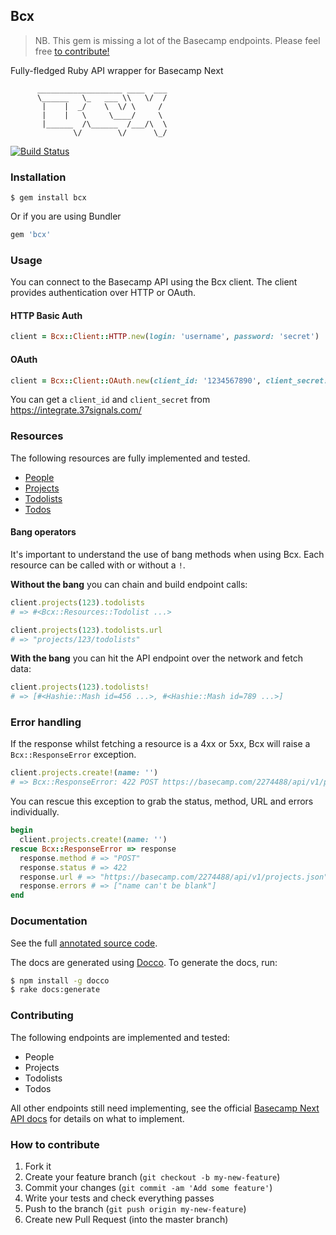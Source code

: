 ## Bcx

> NB. This gem is missing a lot of the Basecamp endpoints. Please feel free [to contribute!](#contributing)

Fully-fledged Ruby API wrapper for Basecamp Next

```
      ___________________ ____  ___
      \______   \_   ___ \\   \/  /
       |    |  _/    \  \/ \     /
       |    |   \     \____/     \
       |______  /\______  /___/\  \
              \/        \/      \_/
```

[![Build Status](https://travis-ci.org/paulspringett/bcx.png?branch=master)](https://travis-ci.org/paulspringett/bcx)

### Installation

```shell
$ gem install bcx
```

Or if you are using Bundler

```ruby
gem 'bcx'
```

### Usage

You can connect to the Basecamp API using the Bcx client. The client provides authentication over HTTP or OAuth.

#### HTTP Basic Auth

```ruby
client = Bcx::Client::HTTP.new(login: 'username', password: 'secret')
```

#### OAuth

```ruby
client = Bcx::Client::OAuth.new(client_id: '1234567890', client_secret: '831994c4170', access_token: 'b02ff9345c3')
```

You can get a `client_id` and `client_secret` from https://integrate.37signals.com/

### Resources

The following resources are fully implemented and tested.

* [People](http://paulspringett.github.io/bcx/docs/person.html)
* [Projects](http://paulspringett.github.io/bcx/docs/project.html)
* [Todolists](http://paulspringett.github.io/bcx/docs/todolist.html)
* [Todos](http://paulspringett.github.io/bcx/docs/todo.html)

#### Bang operators

It's important to understand the use of bang methods when using Bcx. Each resource can be called with or without a `!`.

**Without the bang** you can chain and build endpoint calls:

```ruby
client.projects(123).todolists
# => #<Bcx::Resources::Todolist ...>

client.projects(123).todolists.url
# => "projects/123/todolists"
```

**With the bang** you can hit the API endpoint over the network and fetch data:

```ruby
client.projects(123).todolists!
# => [#<Hashie::Mash id=456 ...>, #<Hashie::Mash id=789 ...>]
```

### Error handling

If the response whilst fetching a resource is a 4xx or 5xx, Bcx will raise a `Bcx::ResponseError` exception.

```ruby
client.projects.create!(name: '')
# => Bcx::ResponseError: 422 POST https://basecamp.com/2274488/api/v1/projects.json | Errors: name can't be blank
```

You can rescue this exception to grab the status, method, URL and errors individually.

```ruby
begin
  client.projects.create!(name: '')
rescue Bcx::ResponseError => response
  response.method # => "POST"
  response.status # => 422
  response.url # => "https://basecamp.com/2274488/api/v1/projects.json"
  response.errors # => ["name can't be blank"]
end
```

### Documentation

See the full [annotated source code](http://paulspringett.github.io/bcx).

The docs are generated using [Docco](http://jashkenas.github.io/docco/). To generate the docs, run:

```bash
$ npm install -g docco
$ rake docs:generate
```

### Contributing

The following endpoints are implemented and tested:

* People
* Projects
* Todolists
* Todos

All other endpoints still need implementing, see the official
[Basecamp Next API docs](https://github.com/37signals/bcx-api) for details on what to implement.

### How to contribute

1. Fork it
2. Create your feature branch (`git checkout -b my-new-feature`)
3. Commit your changes (`git commit -am 'Add some feature'`)
4. Write your tests and check everything passes
5. Push to the branch (`git push origin my-new-feature`)
6. Create new Pull Request (into the master branch)
